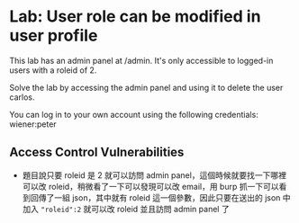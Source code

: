 # Lab: User role can be modified in user profile

This lab has an admin panel at /admin. It's only accessible to logged-in users with a roleid of 2.

Solve the lab by accessing the admin panel and using it to delete the user carlos.

You can log in to your own account using the following credentials: wiener:peter

## Access Control Vulnerabilities
* 題目說只要 roleid 是 2 就可以訪問 admin panel，這個時候就要找一下哪裡可以改 roleid，稍微看了一下可以發現可以改 email，用 burp 抓一下可以看到回傳了一組 json，其中就有 roleid 這一個參數，因此只要在送出的 json 中加入 `"roleid":2` 就可以改 roleid 並且訪問 admin panel 了